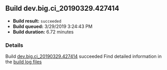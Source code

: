 ## Build dev.big.ci_20190329.427414
- **Build result:** `succeeded`
- **Build queued:** 3/29/2019 3:24:43 PM
- **Build duration:** 6.72 minutes
### Details
Build [dev.big.ci_20190329.427414](https://winappstudio.visualstudio.com/web/build.aspx?pcguid=a4ef43be-68ce-4195-a619-079b4d9834c2&builduri=vstfs%3a%2f%2f%2fBuild%2fBuild%2f27414) succeeded
Find detailed information in the [build log files](https://uwpctdiags.blob.core.windows.net/buildlogs/dev.big.ci_20190329.427414_logs.zip)
